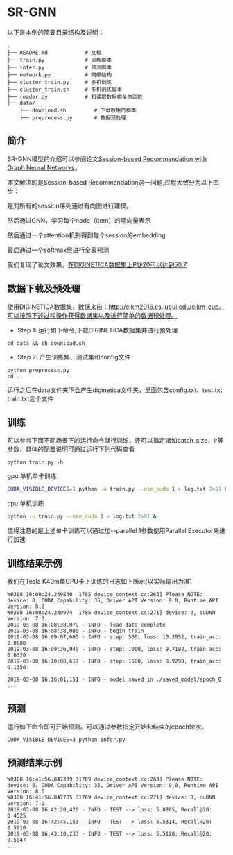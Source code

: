# SR-GNN

以下是本例的简要目录结构及说明：

```text
.
├── README.md            # 文档
├── train.py             # 训练脚本
├── infer.py             # 预测脚本
├── network.py           # 网络结构
├── cluster_train.py     # 多机训练
├── cluster_train.sh     # 多机训练脚本
├── reader.py            # 和读取数据相关的函数
├── data/
    ├── download.sh         # 下载数据的脚本
    ├── preprocess.py       # 数据预处理

```

## 简介

SR-GNN模型的介绍可以参阅论文[Session-based Recommendation with Graph Neural Networks](https://arxiv.org/abs/1811.00855)。

本文解决的是Session-based Recommendation这一问题,过程大致分为以下四步：

是对所有的session序列通过有向图进行建模。

然后通过GNN，学习每个node（item）的隐向量表示

然后通过一个attention机制得到每个session的embedding

最后通过一个softmax层进行全表预测

我们复现了论文效果，在DIGINETICA数据集上P@20可以达到50.7


## 数据下载及预处理

使用DIGINETICA数据集，数据来自：http://cikm2016.cs.iupui.edu/cikm-cup。可以按照下述过程操作获得数据集以及进行简单的数据预处理。

* Step 1: 运行如下命令,下载DIGINETICA数据集并进行预处理
```
cd data && sh download.sh
```

* Step 2: 产生训练集、测试集和config文件
```
python preprocess.py
cd ..
```
运行之后在data文件夹下会产生diginetica文件夹，里面包含config.txt、test.txt  train.txt三个文件


## 训练

可以参考下面不同场景下的运行命令就行训练，还可以指定诸如batch_size，lr等参数，具体的配置说明可通过运行下列代码查看
```
python train.py -h
```

gpu 单机单卡训练
``` bash
CUDA_VISIBLE_DEVICES=1 python -u train.py --use_cuda 1 > log.txt 2>&1 &
```

cpu 单机训练
``` bash
python -u train.py --use_cuda 0 > log.txt 2>&1 &
```

值得注意的是上述单卡训练可以通过加--parallel 1参数使用Parallel Executor来进行加速


## 训练结果示例

我们在Tesla K40m单GPU卡上训练的日志如下所示(以实际输出为准)
```text
W0308 16:08:24.249840  1785 device_context.cc:263] Please NOTE: device: 0, CUDA Capability: 35, Driver API Version: 9.0, Runtime API Version: 8.0
W0308 16:08:24.249974  1785 device_context.cc:271] device: 0, cuDNN Version: 7.0.
2019-03-08 16:08:38,079 - INFO - load data complete
2019-03-08 16:08:38,080 - INFO - begin train
2019-03-08 16:09:07,605 - INFO - step: 500, loss: 10.2052, train_acc: 0.0088
2019-03-08 16:09:36,940 - INFO - step: 1000, loss: 9.7192, train_acc: 0.0320
2019-03-08 16:10:08,617 - INFO - step: 1500, loss: 8.9290, train_acc: 0.1350
...
2019-03-08 16:16:01,151 - INFO - model saved in ./saved_model/epoch_0
...
```

## 预测
运行如下命令即可开始预测。可以通过参数指定开始和结束的epoch轮次。

```
CUDA_VISIBLE_DEVICES=3 python infer.py
```

## 预测结果示例
```text
W0308 16:41:56.847339 31709 device_context.cc:263] Please NOTE: device: 0, CUDA Capability: 35, Driver API Version: 9.0, Runtime API Version: 8.0
W0308 16:41:56.847705 31709 device_context.cc:271] device: 0, cuDNN Version: 7.0.
2019-03-08 16:42:20,420 - INFO - TEST --> loss: 5.8865, Recall@20: 0.4525
2019-03-08 16:42:45,153 - INFO - TEST --> loss: 5.5314, Recall@20: 0.5010
2019-03-08 16:43:10,233 - INFO - TEST --> loss: 5.5128, Recall@20: 0.5047
...
```
